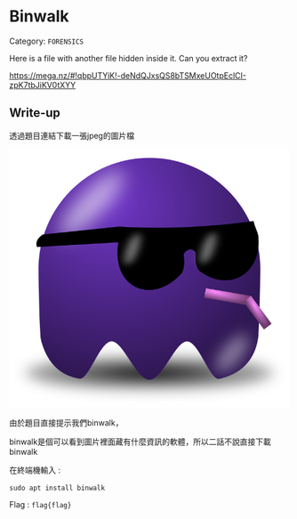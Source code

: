 # Binwalk
Category: `FORENSICS`

Here is a file with another file hidden inside it. Can you extract it? 

https://mega.nz/#!qbpUTYiK!-deNdQJxsQS8bTSMxeUOtpEclCI-zpK7tbJiKV0tXYY

## Write-up
透過題目連結下載一張jpeg的圖片檔

![Figure](https://github.com/Offliners/CTFlearn-writeup/blob/master/FORENSICS/Binwalk/PurpleThing.jpeg)

由於題目直接提示我們binwalk，

binwalk是個可以看到圖片裡面藏有什麼資訊的軟體，所以二話不說直接下載binwalk

在終端機輸入 : 
```
sudo apt install binwalk
```



Flag : `flag{flag}`
